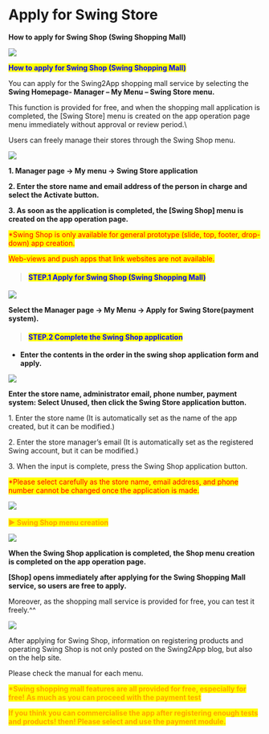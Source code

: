 # Apply for Swing Store

**How to apply for Swing Shop (Swing Shopping Mall)**

![](https://support.swing2app.com/wp-content/uploads/2021/05/slms.png)

<mark style="color:blue;">**How to apply for Swing Shop (Swing Shopping Mall)**</mark>

You can apply for the Swing2App shopping mall service by selecting the **Swing Homepage- Manager – My Menu – Swing Store menu.**

This function is provided for free, and when the shopping mall application is completed, the \[Swing Store] menu is created on the app operation page menu immediately without approval or review period.\\

Users can freely manage their stores through the Swing Shop menu.

![](https://wp.swing2app.co.kr/wp-content/uploads/2018/10/%EC%BA%A1%EC%B2%9822.png)

**1. Manager page → My menu → Swing Store application**

**2. Enter the store name and email address of the person in charge and select the Activate button.**

**3. As soon as the application is completed, the \[Swing Shop] menu is created on the app operation page.**

<mark style="color:red;">\*Swing Shop is only available for general prototype (slide, top, footer, drop-down) app creation.</mark>

<mark style="color:red;">Web-views and push apps that link websites are not available.</mark>

> #### <mark style="color:blue;">**STEP.1 Apply for Swing Shop (Swing Shopping Mall)**</mark>

![](https://support.swing2app.com/wp-content/uploads/2021/05/en\_%EC%8A%A4%EC%9C%99%EC%83%B51.png)

**Select the Manager page → My Menu → Apply for Swing Store(payment system).**

> #### <mark style="color:blue;">**STEP.2 Complete the Swing Shop application**</mark>

* **Enter the contents in the order in the swing shop application form and apply.**

![](https://support.swing2app.com/wp-content/uploads/2021/05/en\_%EC%8A%A4%EC%9C%99%EC%83%B52.png)

**Enter the store name, administrator email, phone number, payment system: Select Unused, then click the Swing Store application button.**

1\. Enter the store name (It is automatically set as the name of the app created, but it can be modified.)

2\. Enter the store manager’s email (It is automatically set as the registered Swing account, but it can be modified.)

3\. When the input is complete, press the Swing Shop application button.

<mark style="color:red;">\*Please select carefully as the store name, email address, and phone number cannot be changed once the application is made.</mark>

​![](https://wp.swing2app.co.kr/wp-content/uploads/2018/09/%ED%99%94%EC%82%B4%ED%91%9C-2.png)

<mark style="color:orange;">**▶ Swing Shop menu creation**</mark>

![](https://support.swing2app.com/wp-content/uploads/2021/05/en\_%EC%8A%A4%EC%9C%99%EC%83%B53.png)

**When the Swing Shop application is completed, the Shop menu creation is completed on the app operation page.**

**\[Shop] opens immediately after applying for the Swing Shopping Mall service, so users are free to apply.**

Moreover, as the shopping mall service is provided for free, you can test it freely.^^

![](https://wp.swing2app.co.kr/wp-content/uploads/2018/10/%EC%BA%A1%EC%B2%9822.png)

After applying for Swing Shop, information on registering products and operating Swing Shop is not only posted on the Swing2App blog, but also on the help site.

Please check the manual for each menu.

<mark style="color:orange;">**\*Swing shopping mall features are all provided for free, especially for free! As much as you can proceed with the payment test**</mark>

<mark style="color:orange;">**If you think you can commercialise the app after registering enough tests and products! then! Please select and use the payment module.**</mark>
